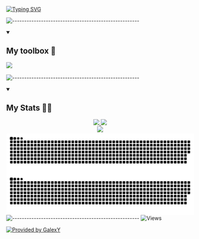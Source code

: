 [![Typing SVG](https://readme-typing-svg.herokuapp.com?font=Fira+Code&duration=3000&pause=1500&color=2B96C5&width=600&lines=Hi+%F0%9F%91%8B;My+name+is+Jacob+Hotz+%F0%9F%99%83;I+am+a+computer+scientist+for+The+Patribots+%F0%9F%92%BB;I+am+currently+learning+Python+and+Java+%E2%98%95)](https://git.io/typing-svg)

![-----------------------------------------------------](https://cdn.discordapp.com/attachments/951910178968731648/1056493040757379203/newtabbackground.png)

<details open>
  <summary><h2>My toolbox 🧰</h2></summary>
<a href="https://skills.thijs.gg" align="center">
<img src="https://skills.thijs.gg/icons?i=java,py,js,html,md,nodejs,react,unity,css" /></a>
</details>

![-----------------------------------------------------](https://cdn.discordapp.com/attachments/951910178968731648/1056493040757379203/newtabbackground.png)

<details open>
  <summary><h2>My Stats 👨‍💻</h2></summary>
<p align="center">
    <!-- GitHub Stats -->
<a href="https://github.com/anuraghazra/github-readme-stats">
    <img src="https://github-readme-stats.vercel.app/api?username=Jacob1010-h&show_icons=true&theme=algolia&border_color=0abfff" width="49%"/>
    <img src="https://streak-stats.demolab.com?user=Jacob1010-h&theme=algolia&mode=weekly&border=0abfff" width="49%"/>
    <br>
    <img src="https://github-readme-stats.vercel.app/api/top-langs/?username=Jacob1010-h&theme=algolia&border_color=0abfff&layout=compact" width="33%"/>
  </a>
  <br>
  <a>
    <img src="https://raw.githubusercontent.com/Jacob1010-h/Jacob1010-h/output/github-contribution-grid-snake-dark.svg#gh-dark-mode-only" align="left"/>
  </a>
  <a>
    <img src="https://raw.githubusercontent.com/Jacob1010-h/Jacob1010-h/output/github-contribution-grid-snake.svg#gh-light-mode-only" align="left"/>
  </a>
  <br>
</p>
</details>

![-----------------------------------------------------](https://cdn.discordapp.com/attachments/951910178968731648/1056493040757379203/newtabbackground.png)
![Views](https://komarev.com/ghpvc/?username=jacob1010-h&logo=GitHub&label=Profile%20views&color=70a4fc&logoColor=white&style=flat)


[![Provided by GalexY](https://img.shields.io/badge/README%20designed%20kindly%20by-GalexY-blueviolet)](https://github.com/galexy727)

